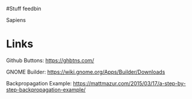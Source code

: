 #Stuff
feedbin

Sapiens

# Links
Github Buttons: https://ghbtns.com/

GNOME Builder: https://wiki.gnome.org/Apps/Builder/Downloads

Backpropagation Example: https://mattmazur.com/2015/03/17/a-step-by-step-backpropagation-example/
